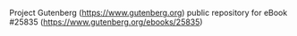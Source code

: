 Project Gutenberg (https://www.gutenberg.org) public repository for eBook #25835 (https://www.gutenberg.org/ebooks/25835)
